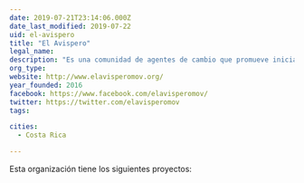 ```yaml
---
date: 2019-07-21T23:14:06.000Z
date_last_modified: 2019-07-22
uid: el-avispero
title: "El Avispero"
legal_name: 
description: "Es una comunidad de agentes de cambio que promueve iniciativas y campañas que fomentan el liderazgo ciudadano para construir una Colombia diversa, activa, solidaria y sostenible."
org_type: 
website: http://www.elavisperomov.org/
year_founded: 2016
facebook: https://www.facebook.com/elavisperomov/
twitter: https://twitter.com/elavisperomov
tags:

cities: 
  - Costa Rica

---
```


Esta organización tiene los siguientes proyectos:


